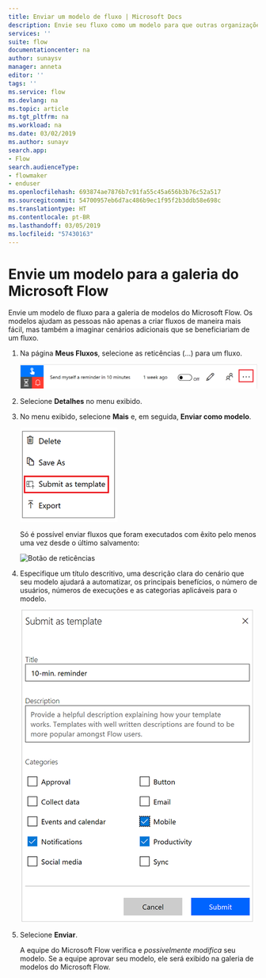 ```yaml
---
title: Enviar um modelo de fluxo | Microsoft Docs
description: Envie seu fluxo como um modelo para que outras organizações possam encontrá-lo na galeria de modelos e usar o fluxo que você criou.
services: ''
suite: flow
documentationcenter: na
author: sunaysv
manager: anneta
editor: ''
tags: ''
ms.service: flow
ms.devlang: na
ms.topic: article
ms.tgt_pltfrm: na
ms.workload: na
ms.date: 03/02/2019
ms.author: sunayv
search.app:
- Flow
search.audienceType:
- flowmaker
- enduser
ms.openlocfilehash: 693874ae7876b7c91fa55c45a656b3b76c52a517
ms.sourcegitcommit: 54700957eb6d7ac486b9ec1f95f2b3ddb58e698c
ms.translationtype: HT
ms.contentlocale: pt-BR
ms.lasthandoff: 03/05/2019
ms.locfileid: "57430163"
---
```

# <a name="submit-a-template-to-the-microsoft-flow-gallery"></a>Envie um modelo para a galeria do Microsoft Flow

Envie um modelo de fluxo para a galeria de modelos do Microsoft Flow. Os modelos ajudam as pessoas não apenas a criar fluxos de maneira mais fácil, mas também a imaginar cenários adicionais que se beneficiariam de um fluxo.

1. Na página **Meus Fluxos**, selecione as reticências (...) para um fluxo.

    ![Botão de reticências](./media/publish-a-template/ellipsis-button.png)
1. Selecione **Detalhes** no menu exibido.
1. No menu exibido, selecione **Mais** e, em seguida, **Enviar como modelo**.

    ![Menu de contexto](./media/publish-a-template/context-menu.png)

   Só é possível enviar fluxos que foram executados com êxito pelo menos uma vez desde o último salvamento:

     ![Botão de reticências](./media/publish-a-template/need-successful-run-warning.png)
1. Especifique um título descritivo, uma descrição clara do cenário que seu modelo ajudará a automatizar, os principais benefícios, o número de usuários, números de execuções e as categorias aplicáveis para o modelo.

    ![Opções de modelo](./media/publish-a-template/template-options.png)
1. Selecione **Enviar**.

     A equipe do Microsoft Flow verifica e *possivelmente modifica* seu modelo. Se a equipe aprovar seu modelo, ele será exibido na galeria de modelos do Microsoft Flow.
